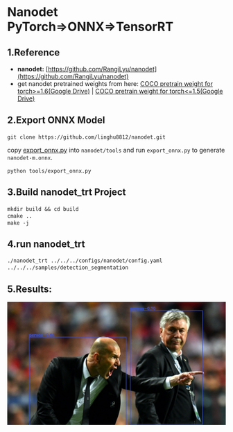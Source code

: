 # Nanodet PyTorch=>ONNX=>TensorRT

## 1.Reference
- **nanodet:** [https://github.com/RangiLyu/nanodet](https://github.com/RangiLyu/nanodet)
- get nanodet pretrained weights from here: [COCO pretrain weight for torch>=1.6(Google Drive)](https://drive.google.com/file/d/1EhMqGozKfqEfw8y9ftbi1jhYu86XoW62/view?usp=sharing) | [COCO pretrain weight for torch<=1.5(Google Drive)](https://drive.google.com/file/d/10h-0qLMCgYvWQvKULqbkLvmirFR-w9NN/view?usp=sharing)

## 2.Export ONNX Model
```
git clone https://github.com/linghu8812/nanodet.git
```
copy [export_onnx.py](export_onnx.py) into `nanodet/tools` and run `export_onnx.py` to generate `nanodet-m.onnx`.
```
python tools/export_onnx.py
```

## 3.Build nanodet_trt Project
```
mkdir build && cd build
cmake ..
make -j
```

## 4.run nanodet_trt
```
./nanodet_trt ../../../configs/nanodet/config.yaml ../../../samples/detection_segmentation
```

## 5.Results:
![](prediction.jpg)
